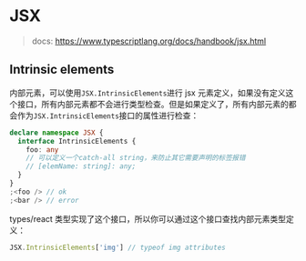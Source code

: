 # JSX

> docs: https://www.typescriptlang.org/docs/handbook/jsx.html

## Intrinsic elements

内部元素，可以使用`JSX.IntrinsicElements`进行 jsx 元素定义，如果没有定义这个接口，所有内部元素都不会进行类型检查。但是如果定义了，所有内部元素的都会作为`JSX.IntrinsicElements`接口的属性进行检查：

```typescript
declare namespace JSX {
  interface IntrinsicElements {
    foo: any
    // 可以定义一个catch-all string，来防止其它需要声明的标签报错
    // [elemName: string]: any;
  }
}
;<foo /> // ok
;<bar /> // error
```

types/react 类型实现了这个接口，所以你可以通过这个接口查找内部元素类型定义：

```typescript
JSX.IntrinsicElements['img'] // typeof img attributes
```
